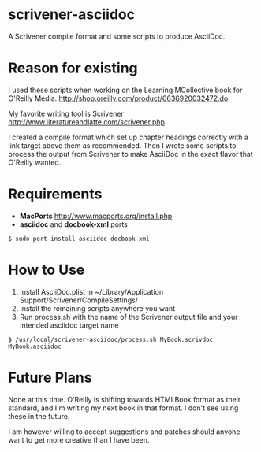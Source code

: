 scrivener-asciidoc
==================

A Scrivener compile format and some scripts to produce AsciiDoc.

# Reason for existing

I used these scripts when working on the Learning MCollective book for O'Reilly Media.
    http://shop.oreilly.com/product/0636920032472.do

My favorite writing tool is Scrivener http://www.literatureandlatte.com/scrivener.php

I created a compile format which set up chapter headings correctly with a link target above
them as recommended. Then I wrote some scripts to process the output from Scrivener to 
make AsciiDoc in the exact flavor that O'Reilly wanted.

# Requirements

* **MacPorts** http://www.macports.org/install.php
* **asciidoc** and **docbook-xml** ports

```
$ sudo port install asciidoc docbook-xml
```

# How to Use

1. Install AsciiDoc.plist in ~/Library/Application Support/Scrivener/CompileSettings/
2. Install the remaining scripts anywhere you want
3. Run process.sh with the name of the Scrivener output file and your intended asciidoc target name  

```
$ /usr/local/scrivener-asciidoc/process.sh MyBook.scrivdoc MyBook.asciidoc
```

# Future Plans

None at this time. O'Reilly is shifting towards HTMLBook format as their standard, and I'm
writing my next book in that format. I don't see using these in the future.

I am however willing to accept suggestions and patches should anyone want to get more
creative than I have been.
